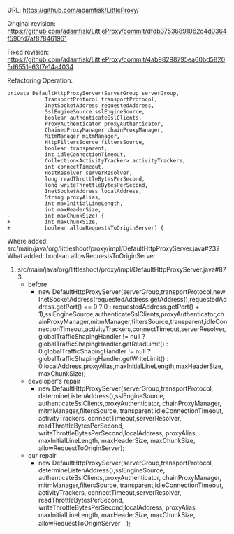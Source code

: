 URL: https://github.com/adamfisk/LittleProxy/

Original revision: https://github.com/adamfisk/LittleProxy/commit/dfdb37536891062c4d0364f590fd7af878461961

Fixed revision: https://github.com/adamfisk/LittleProxy/commit/4ab98298795ea60bd58205d6551e63f7e14a4034

Refactoring Operation:
```
private DefaultHttpProxyServer(ServerGroup serverGroup,
            TransportProtocol transportProtocol,
            InetSocketAddress requestedAddress,
            SslEngineSource sslEngineSource,
            boolean authenticateSslClients,
            ProxyAuthenticator proxyAuthenticator,
            ChainedProxyManager chainProxyManager,
            MitmManager mitmManager,
            HttpFiltersSource filtersSource,
            boolean transparent,
            int idleConnectionTimeout,
            Collection<ActivityTracker> activityTrackers,
            int connectTimeout,
            HostResolver serverResolver,
            long readThrottleBytesPerSecond,
            long writeThrottleBytesPerSecond,
            InetSocketAddress localAddress,
            String proxyAlias,
            int maxInitialLineLength,
            int maxHeaderSize,
-           int maxChunkSize) {
+           int maxChunkSize,
+           boolean allowRequestsToOriginServer) {
```

Where added: src/main/java/org/littleshoot/proxy/impl/DefaultHttpProxyServer.java#232
What added: boolean allowRequestsToOriginServer

1. src/main/java/org/littleshoot/proxy/impl/DefaultHttpProxyServer.java#873
    - before
       - new DefaultHttpProxyServer(serverGroup,transportProtocol,new InetSocketAddress(requestedAddress.getAddress(),requestedAddress.getPort() == 0 ? 0 : requestedAddress.getPort() + 1),sslEngineSource,authenticateSslClients,proxyAuthenticator,chainProxyManager,mitmManager,filtersSource,transparent,idleConnectionTimeout,activityTrackers,connectTimeout,serverResolver,globalTrafficShapingHandler != null ? globalTrafficShapingHandler.getReadLimit() : 0,globalTrafficShapingHandler != null ? globalTrafficShapingHandler.getWriteLimit() : 0,localAddress,proxyAlias,maxInitialLineLength,maxHeaderSize,maxChunkSize);
    - developer's repair
       - new DefaultHttpProxyServer(serverGroup,transportProtocol, determineListenAddress(),sslEngineSource, authenticateSslClients,proxyAuthenticator, chainProxyManager, mitmManager,filtersSource, transparent,idleConnectionTimeout, activityTrackers, connectTimeout,serverResolver, readThrottleBytesPerSecond, writeThrottleBytesPerSecond,localAddress, proxyAlias, maxInitialLineLength, maxHeaderSize, maxChunkSize, allowRequestToOriginServer);
    - our repair 
       - new DefaultHttpProxyServer(serverGroup,transportProtocol, determineListenAddress(),sslEngineSource, authenticateSslClients,proxyAuthenticator, chainProxyManager, mitmManager,filtersSource, transparent,idleConnectionTimeout, activityTrackers, connectTimeout,serverResolver, readThrottleBytesPerSecond, writeThrottleBytesPerSecond,localAddress, proxyAlias, maxInitialLineLength, maxHeaderSize, maxChunkSize, allowRequestToOriginServer　);

